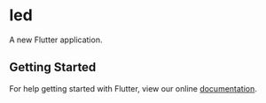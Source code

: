 # led

A new Flutter application.

## Getting Started

For help getting started with Flutter, view our online
[documentation](https://flutter.io/).
